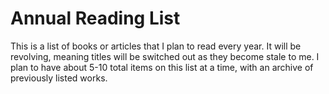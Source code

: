 Annual Reading List
===================

This is a list of books or articles that I plan to read every year. It will be revolving, meaning titles will be switched out as they become stale to me. I plan to have about 5-10 total items on this list at a time, with an archive of previously listed works.
